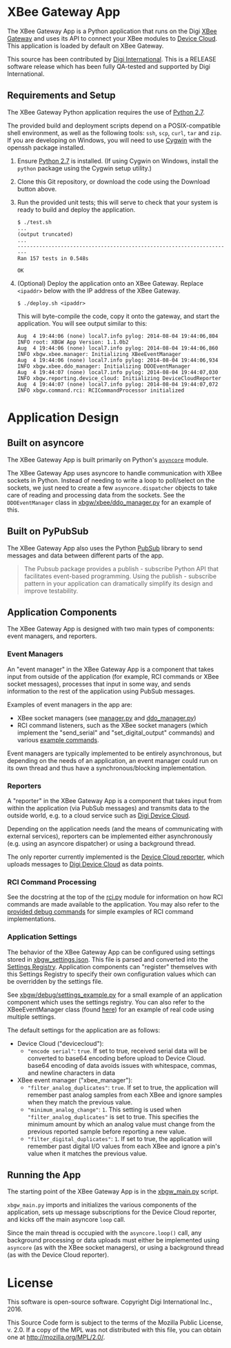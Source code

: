 XBee Gateway App
================

The XBee Gateway App is a Python application that runs on the
Digi [XBee Gateway][XBGW] and uses its API to connect your XBee
modules to [Device Cloud][DeviceCloud]. This application is loaded
by default on XBee Gateway.

This source has been contributed by [Digi International][Digi].
This is a RELEASE software release which has been fully QA-tested and supported
by Digi International.

[Digi]: http://www.digi.com
[XBGW]: http://www.digi.com/products/xbee-rf-solutions/gateways/xbee-gateway
[DeviceCloud]: http://www.digi.com/products/cloud/digi-device-cloud


Requirements and Setup
----------------------

The XBee Gateway Python application requires the use of [Python 2.7][].

The provided build and deployment scripts depend on a POSIX-compatible shell
environment, as well as the following tools: `ssh`, `scp`, `curl`, `tar` and
`zip`. If you are developing on Windows, you will need to use
[Cygwin](https://cygwin.com) with the openssh package installed.

 1. Ensure [Python 2.7][] is installed. (If using Cygwin on Windows, install
    the `python` package using the Cygwin setup utility.)
 2. Clone this Git repository, or download the code using the Download button
    above.
 3. Run the provided unit tests; this will serve to check that your system is
    ready to build and deploy the application.

        $ ./test.sh
        ...
        (output truncated)
        ...
        ----------------------------------------------------------------------
        Ran 157 tests in 0.548s

        OK

 4. (Optional) Deploy the application onto an XBee Gateway. Replace
    `<ipaddr>` below with the IP address of the XBee Gateway.

        $ ./deploy.sh <ipaddr>

    This will byte-compile the code, copy it onto the gateway, and start the
    application. You will see output similar to this:

        Aug  4 19:44:06 (none) local7.info pylog: 2014-08-04 19:44:06,804 INFO root: XBGW App Version: 1.1.0b2
        Aug  4 19:44:06 (none) local7.info pylog: 2014-08-04 19:44:06,860 INFO xbgw.xbee.manager: Initializing XBeeEventManager
        Aug  4 19:44:06 (none) local7.info pylog: 2014-08-04 19:44:06,934 INFO xbgw.xbee.ddo_manager: Initializing DDOEventManager
        Aug  4 19:44:07 (none) local7.info pylog: 2014-08-04 19:44:07,030 INFO xbgw.reporting.device_cloud: Initializing DeviceCloudReporter
        Aug  4 19:44:07 (none) local7.info pylog: 2014-08-04 19:44:07,072 INFO xbgw.command.rci: RCICommandProcessor initialized

[Python 2.7]: https://www.python.org/download/releases/2.7/


Application Design
==================

## Built on asyncore

The XBee Gateway App is built primarily on Python's [`asyncore`][asyncore] module.

[asyncore]: https://docs.python.org/2/library/asyncore.html

The XBee Gateway App uses asyncore to handle communication with XBee sockets in
Python. Instead of needing to write a loop to poll/select on the sockets, we
just need to create a few `asyncore.dispatcher` objects to take care of reading
and processing data from the sockets. See the `DDOEventManager` class
in [xbgw/xbee/ddo_manager.py](xbgw/xbee/ddo_manager.py) for an example of this.

## Built on PyPubSub

The XBee Gateway App also uses the Python [PubSub][] library to send messages
and data between different parts of the app.

[PubSub]: http://pubsub.sourceforge.net/

> The Pubsub package provides a publish - subscribe Python API that facilitates
> event-based programming. Using the publish - subscribe pattern in your
> application can dramatically simplify its design and improve testability.

## Application Components

The XBee Gateway App is designed with two main types of components:
event managers, and reporters.

### Event Managers

An "event manager" in the XBee Gateway App is a component that takes input from
outside of the application (for example, RCI commands or XBee socket messages),
processes that input in some way, and sends information to the rest of the
application using PubSub messages.

Examples of event managers in the app are:

  * XBee socket managers (see
    [manager.py](xbgw/xbee/manager.py) and
    [ddo_manager.py](xbgw/xbee/ddo_manager.py))
  * RCI command listeners, such as the XBee socket managers
    (which implement the "send_serial" and "set_digital_output" commands)
    and various [example commands](xbgw/debug/).

Event managers are typically implemented to be entirely asynchronous, but
depending on the needs of an application, an event manager could run on its own
thread and thus have a synchronous/blocking implementation.

### Reporters

A "reporter" in the XBee Gateway App is a component that takes input from
within the application (via PubSub messages) and transmits data to the outside
world, e.g. to a cloud service such as [Digi Device Cloud][DeviceCloud].

Depending on the application needs (and the means of communicating with
external services), reporters can be implemented either asynchronously (e.g.
using an asyncore dispatcher) or using a background thread.

The only reporter currently implemented is the
[Device Cloud reporter](xbgw/reporting/device_cloud.py), which uploads messages
to [Digi Device Cloud][DeviceCloud] as data points.

### RCI Command Processing

See the docstring at the top of the [rci.py](xbgw/command/rci.py) module for
information on how RCI commands are made available to the application. You may
also refer to the [provided debug commands](xbgw/debug/) for simple examples of
RCI command implementations.

### Application Settings

The behavior of the XBee Gateway App can be configured using settings stored in
[xbgw_settings.json](xbgw_settings.json). This file is parsed and converted
into the [Settings Registry](xbgw/settings/registry.py). Application components
can "register" themselves with this Settings Registry to specify their own
configuration values which can be overridden by the settings file.

See [xbgw/debug/settings_example.py](xbgw/debug/settings_example.py) for
a small example of an application component which uses the settings registry.
You can also refer to the XBeeEventManager class
(found [here](xbgw/xbee/manager.py)) for an example of real code using multiple
settings.

The default settings for the application are as follows:

  * Device Cloud ("devicecloud"):
    * `"encode serial"`: `true`. If set to true, received serial data will be
      converted to base64 encoding before upload to Device Cloud. base64
      encoding of data avoids issues with whitespace, commas, and newline
      characters in data
  * XBee event manager ("xbee_manager"):
    * `"filter_analog_duplicates"`: `true`. If set to true, the application
      will remember past analog samples from each XBee and ignore samples when
      they match the previous value.
    * `"minimum_analog_change"`: `1`. This setting is used when
      `"filter_analog_duplicates"` is set to true. This specifies the minimum
      amount by which an analog value must change from the previous reported
      sample before reporting a new value.
    * `"filter_digital_duplicates"`: `1`. If set to true, the application will
      remember past digital I/O values from each XBee and ignore a pin's value
      when it matches the previous value.

## Running the App

The starting point of the XBee Gateway App is in the
[xbgw_main.py](xbgw_main.py) script.

`xbgw_main.py` imports and initializes the various components of the
application, sets up message subscriptions for the Device Cloud reporter, and
kicks off the main asyncore `loop` call.

Since the main thread is occupied with the `asyncore.loop()` call, any
background processing or data uploads must either be implemented using
`asyncore` (as with the XBee socket managers), or using a background thread
(as with the Device Cloud reporter).


License
=======

This software is open-source software. Copyright Digi International Inc., 2016.

This Source Code form is subject to the terms of the Mozilla Public
License, v. 2.0. If a copy of the MPL was not distributed with this file,
you can obtain one at http://mozilla.org/MPL/2.0/.
